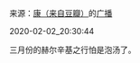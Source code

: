 来源：[康（来自豆瓣）](https://www.douban.com/people/smokysmoky/)的[广播](https://www.douban.com/people/smokysmoky/status/2787068165/)


2020-02-02_20:30:44


三月份的赫尔辛基之行怕是泡汤了。
